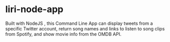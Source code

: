 # liri-node-app

Built with NodeJS , this Command Line App can display tweets from a specific Twitter account, return song names and links to listen to song clips from Spotify, and show movie info from the OMDB API. 

